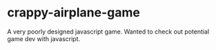 crappy-airplane-game
====================

A very poorly designed javascript game. Wanted to check out potential game dev with javascript.
